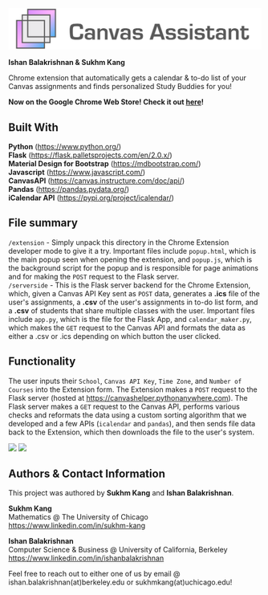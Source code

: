 <img src="https://github.com/SukhmKang/canvas-assistant/blob/main/Screenshots/CanvasAssistantNavbar.png" width="600">

**Ishan Balakrishnan & Sukhm Kang**

Chrome extension that automatically gets a calendar &amp; to-do list of your Canvas assignments and finds personalized Study Buddies for you!

**Now on the Google Chrome Web Store! Check it out [here](https://chrome.google.com/webstore/detail/canvas-assistant/ikabnodlfakajogmdoojofebcejmjlll?hl=en-US)!**

## Built With

**Python** (https://www.python.org/) \
**Flask** (https://flask.palletsprojects.com/en/2.0.x/) \
**Material Design for Bootstrap** (https://mdbootstrap.com/) \
**Javascript** (https://www.javascript.com/) \
**CanvasAPI** (https://canvas.instructure.com/doc/api/) \
**Pandas** (https://pandas.pydata.org/) \
**iCalendar API** (https://pypi.org/project/icalendar/)

## File summary

```/extension``` - Simply unpack this directory in the Chrome Extension developer mode to give it a try. Important files include ```popup.html```, which is the main popup seen when opening the extension, and ```popup.js```, which is the background script for the popup and is responsible for page animations and for making the ```POST``` request to the Flask server. \
```/serverside``` - This is the Flask server backend for the Chrome Extension, which, given a Canvas API Key sent as ```POST``` data, generates a **.ics** file of the user's assignments, a **.csv** of the user's assignments in to-do list form, and a **.csv** of students that share multiple classes with the user. Important files include ```app.py```, which is the file for the Flask App, and ```calendar_maker.py```, which makes the ```GET``` request to the Canvas API and formats the data as either a .csv or .ics depending on which button the user clicked.

## Functionality

The user inputs their ```School```, ```Canvas API Key```, ```Time Zone```, and ```Number of Courses``` into the Extension form. The Extension makes a ```POST``` request to the Flask server (hosted at https://canvashelper.pythonanywhere.com). The Flask server makes a ```GET``` request to the Canvas API, performs various checks and reformats the data using a custom sorting algorithm that we developed and a few APIs (```icalendar``` and ```pandas```), and then sends file data back to the Extension, which then downloads the file to the user's system.

<img src="https://github.com/SukhmKang/canvas-assistant/blob/main/Screenshots/ezgif.com-gif-maker%20(4).gif" width="600">

<img src="https://github.com/SukhmKang/canvas-assistant/blob/main/Screenshots/Screen%20Shot%202022-03-21%20at%202.53.09%20PM.png" width="600">

## Authors & Contact Information

This project was authored by **Sukhm Kang** and **Ishan Balakrishnan**.

**Sukhm Kang**\
Mathematics @ The University of Chicago\
https://www.linkedin.com/in/sukhm-kang


**Ishan Balakrishnan**\
Computer Science & Business @ University of California, Berkeley\
https://www.linkedin.com/in/ishanbalakrishnan

Feel free to reach out to either one of us by email @ ishan.balakrishnan(at)berkeley.edu or sukhmkang(at)uchicago.edu! 
